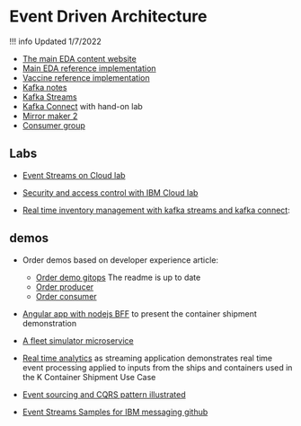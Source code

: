 # Event Driven Architecture

!!! info
    Updated 1/7/2022

* [The main EDA content website](https://ibm-cloud-architecture.github.io/refarch-eda)
* [Main EDA reference implementation](https://ibm-cloud-architecture.github.io/refarch-kc)
* [Vaccine reference implementation](https://ibm-cloud-architecture.github.io/vaccine-solution)
* [Kafka notes](https://ibm-cloud-architecture.github.io/refarch-eda/technology/kafka-overview/)
* [Kafka Streams](https://ibm-cloud-architecture.github.io/refarch-eda/technology/kafka-streams/)
* [Kafka Connect](https://ibm-cloud-architecture.github.io/refarch-eda/technology/kafka-connect/) with hand-on lab
* [Mirror maker 2](https://ibm-cloud-architecture.github.io/refarch-eda/use-cases/kafka-mm2/)
* [Consumer group](https://ibm-cloud-architecture.github.io/refarch-eda/technology/event-streams/consumergrp/)

## Labs

* [Event Streams on Cloud lab](https://ibm-cloud-architecture.github.io/refarch-eda/technology/event-streams/es-cloud/)
* [Security and access control with IBM Cloud lab](https://ibm-cloud-architecture.github.io/refarch-eda/technology/event-streams/security/)

* [Real time inventory management with kafka streams and kafka connect](https://ibm-cloud-architecture.github.io/refarch-eda/scenarios/realtime-inventory/):


## demos

* Order demos based on developer experience article:

    * [Order demo gitops](https://github.com/jbcodeforce/eda-demo-order-gitops)  The readme is up to date
    * [Order producer]()
    * [Order consumer]()

* [Angular app with nodejs BFF](https://github.com/jbcodeforce/refarch-kc-ui) to present the container shipment demonstration
* [A fleet simulator microservice](https://github.com/jbcodeforce/refarch-kc-ms)
* [Real time analytics](https://github.com/jbcodeforce/refarch-kc-streams) as streaming application demonstrates real time event processing applied to inputs from the ships and containers used in the K Container Shipment Use Case
* [Event sourcing and CQRS pattern illustrated](https://github.com/jbcodeforce/refarch-kc-order-ms)
* [Event Streams Samples for IBM messaging github](https://github.com/ibm-messaging/event-streams-samples)

